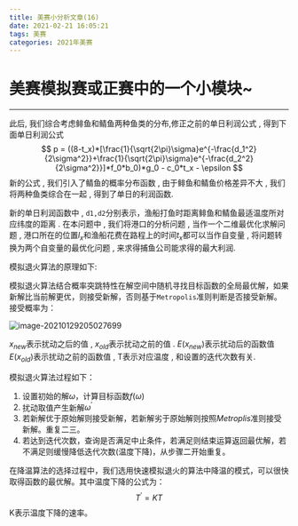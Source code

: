 ```yaml
---
title: 美赛小分析文章(16)
date: 2021-02-21 16:05:21
tags: 美赛
categories: 2021年美赛
---
```




# 美赛模拟赛或正赛中的一个小模块~

---



<!--more-->



此后, 我们综合考虑鲱鱼和鲭鱼两种鱼类的分布,修正之前的单日利润公式 , 得到下面单日利润公式
$$
p = ((8-t_x)*[\frac{1}{\sqrt{2\pi}\sigma}e^{-\frac{d_1^2}{2\sigma^2}}+\frac{1}{\sqrt{2\pi}\sigma}e^{-\frac{d_2^2}{2\sigma^2}}]*f_0*b_0)*g_0 - c_0*t_x - \epsilon
$$
新的公式 , 我们引入了鲭鱼的概率分布函数 , 由于鲱鱼和鲭鱼价格差异不大 , 我们将两种鱼类综合在一起 , 得到了单日的利润函数.

新的单日利润函数中 , `d1,d2`分别表示，渔船打鱼时距离鲱鱼和鲭鱼最适温度所对应纬度的距离 . 在本问题中 ,  我们将港口的分析问题 , 当作一个二维最优化求解问题 , 港口所在的位置$l_x$和渔船花费在路程上的时间$t_x$都可以当作自变量 , 将问题转换为两个自变量的最优化问题 , 来求得捕鱼公司能求得的最大利润.







模拟退火算法的原理如下:

模拟退火算法结合概率突跳特性在解空间中随机寻找目标函数的全局最优解，如果新解比当前解更优，则接受新解，否则基于`Metropolis`准则判断是否接受新解。接受概率为：

![image-20210129205027699](https://gitee.com/alexs-rabbit/picture/raw/master/20210129205027.png)

$x_{new}$表示扰动之后的值 , $x_{old}$表示扰动之前的值 . $E(x_{new})$表示扰动后的函数值  $E(x_{old})$表示扰动之前的函数值 , T表示对应温度 , 和设置的迭代次数有关. 

模拟退火算法过程如下：

1. 设置初始的解$\omega$，计算目标函数$f(\omega)$
2. 扰动取值产生新解$\omega^{'}$
3. 若新解优于原始解则接受新解，若新解劣于原始解则按照$Metroplis$准则接受新解。重复二三。
4. 若达到迭代次数，查询是否满足中止条件，若满足则结束运算返回最优解，若不满足则缓慢降低迭代次数(温度下降)，从步骤二开始重复。

在降温算法的选择过程中，我们选用快速模拟退火的算法中降温的模式，可以很快取得函数的最优解。其中温度下降的公式为：
$$
T^{'} = KT
$$
K表示温度下降的速率。

